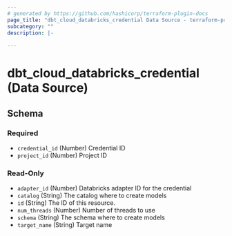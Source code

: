 ```yaml
---
# generated by https://github.com/hashicorp/terraform-plugin-docs
page_title: "dbt_cloud_databricks_credential Data Source - terraform-provider-dbt-cloud"
subcategory: ""
description: |-
  
---
```


# dbt_cloud_databricks_credential (Data Source)





<!-- schema generated by tfplugindocs -->
## Schema

### Required

- `credential_id` (Number) Credential ID
- `project_id` (Number) Project ID

### Read-Only

- `adapter_id` (Number) Databricks adapter ID for the credential
- `catalog` (String) The catalog where to create models
- `id` (String) The ID of this resource.
- `num_threads` (Number) Number of threads to use
- `schema` (String) The schema where to create models
- `target_name` (String) Target name


